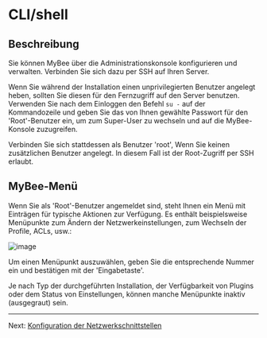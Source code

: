 # CLI/shell

## Beschreibung

Sie können MyBee über die Administrationskonsole konfigurieren und verwalten. Verbinden Sie sich dazu per SSH auf Ihren Server.

Wenn Sie während der Installation einen unprivilegierten Benutzer angelegt heben, sollten Sie diesen für den Fernzugriff auf den Server benutzen. Verwenden Sie nach dem Einloggen den Befehl  `su -` auf der Kommandozeile und geben Sie das von Ihnen gewählte Passwort für den 'Root'-Benutzer ein, um zum Super-User zu wechseln und auf die MyBee-Konsole zuzugreifen.

Verbinden Sie sich stattdessen als Benutzer 'root', Wenn Sie keinen zusätzlichen Benutzer angelegt. In diesem Fall ist der Root-Zugriff per SSH erlaubt.

## MyBee-Menü

Wenn Sie als 'Root'-Benutzer angemeldet sind, steht Ihnen ein Menü mit Einträgen für typische Aktionen zur Verfügung. Es enthält beispielsweise Menüpunkte zum Ändern der Netzwerkeinstellungen, zum Wechseln der Profile, ACLs, usw.:

![image](https://user-images.githubusercontent.com/926409/163887427-850cc699-273d-4d28-b765-c7e6ba59cbde.png)

Um einen Menüpunkt auszuwählen, geben Sie die entsprechende Nummer ein und bestätigen mit der 'Eingabetaste'.

Je nach Typ der durchgeführten Installation, der Verfügbarkeit von Plugins oder dem Status von Einstellungen, können manche Menüpunkte inaktiv (ausgegraut) sein.

---

Next: [Konfiguration der Netzwerkschnittstellen](network.md)
